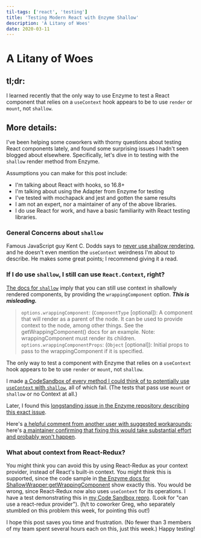 ```yaml
---
til-tags: ['react', 'testing']
title: 'Testing Modern React with Enzyme Shallow'
description: 'A Litany of Woes'
date: 2020-03-11
---
```


# A Litany of Woes

## tl;dr: 
I learned recently that the only way to use Enzyme to test a React component that relies on a `useContext` hook appears to be to use `render` or `mount`, not `shallow`.

## More details:
I've been helping some coworkers with thorny questions about testing React components lately, and found some surprising issues I hadn't seen blogged about elsewhere. Specifically, let's dive in to testing with the `shallow` render method from Enzyme.

Assumptions you can make for this post include: 
- I'm talking about React with hooks, so 16.8+
- I'm talking about using the Adapter from Enzyme for testing
- I've tested with mochapack and jest and gotten the same results
- I am not an expert, nor a maintainer of any of the above libraries. 
- I do use React for work, and have a basic familiarity with React testing libraries.

### General Concerns about `shallow`
Famous JavaScript guy Kent C. Dodds says to [never use shallow rendering](https://kentcdodds.com/blog/why-i-never-use-shallow-rendering), and he doesn't even mention the `useContext` weirdness I'm about to describe. He makes some great points; I recommend giving it a read.

### If I do use `shallow`, I still can use `React.Context`, right?

[The docs for `shallow`](https://enzymejs.github.io/enzyme/docs/api/shallow.html) imply that you can still use context in shallowly rendered components, by providing the `wrappingComponent` option. ***This is misleading.***

> `options.wrappingComponent`: (`ComponentType` [optional]): A component that will render as a parent of the node. It can be used to provide context to the node, among other things. See the getWrappingComponent() docs for an example. Note: wrappingComponent must render its children.
> `options.wrappingComponentProps`: (`Object` [optional]): Initial props to pass to the wrappingComponent if it is specified.

The only way to test a component with Enzyme that relies on a `useContext` hook appears to be to use `render` or `mount`, not `shallow`.

I made [a CodeSandbox of every method I could think of to potentially use `useContext` with `shallow`](https://codesandbox.io/s/priceless-driscoll-j45bv), all of which fail. (The tests that pass use `mount` or `shallow` or no Context at all.)

Later, I found this [longstanding issue in the Enzyme repository describing this exact issue](https://github.com/enzymejs/enzyme/issues/2176). 

Here's [a helpful comment from another user with suggested workarounds](https://github.com/enzymejs/enzyme/issues/2176#issuecomment-532361526); 
here's [a maintainer confirming that fixing this would take substantial effort and probably won't happen](https://github.com/enzymejs/enzyme/issues/2176#issuecomment-532461718). 

### What about context from React-Redux?
You might think you can avoid this by using React-Redux as your context provider, instead of React's built-in context. You might think this is supported, since the code sample in [the Enzyme docs for ShallowWrapper:getWrappingComponent](https://enzymejs.github.io/enzyme/docs/api/ShallowWrapper/getWrappingComponent.html) show exactly this. You would be wrong, since React-Redux now also uses `useContext` for its operations. I have a test demonstrating this in [my Code Sandbox repro](https://codesandbox.io/s/priceless-driscoll-j45bv). (Look for "can use a react-redux provider"). (h/t to coworker Greg, who separately stumbled on this problem this week, for pointing this out!)

I hope this post saves you time and frustration. (No fewer than 3 members of my team spent several hours each on this, just this week.) Happy testing!
